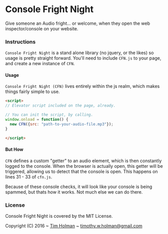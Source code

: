 # Console Fright Night

Give someone an Audio fright... or welcome, when they open the web inspector/console on your website.

### Instructions

`Console Fright Night` is a stand alone library (no jquery, or the likes) so usage is pretty straight forward. You'll need to include `CFN.js` to your page, and create a new instance of `CFN`.

#### Usage

`Console Fright Night (CFN)` lives entirely within the js realm, which makes things fairly simple to use.

```html
<script>
// Elevator script included on the page, already.

// You can init the script, by calling.
window.onload = function() {
  new CFN({src: "path-to-your-audio-file.mp3"});
}

</script>
```

#### But How
`CFN` defines a custom "getter" to an audio element, which is then constantly logged to the console. When the browser is actually open, this getter will be triggered, allowing us to detect that the console is open. This happens on lines 31 - 33 of `cfn.js`.

Because of these console checks, it will look like your console is being spammed, but thats how it works. Not much else we can do there.

### License

Console Fright Night is covered by the MIT License.

Copyright (C) 2016 ~ [Tim Holman](http://tholman.com) ~ timothy.w.holman@gmail.com